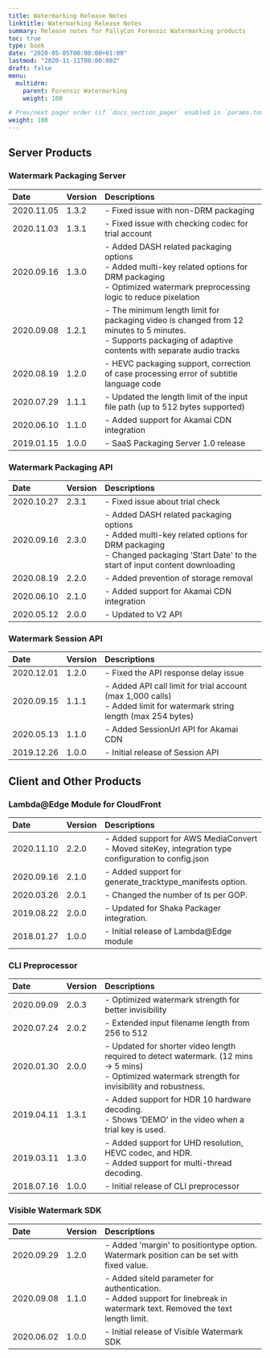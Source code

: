```yaml
---
title: Watermarking Release Notes
linktitle: Watermarking Release Notes
summary: Release notes for PallyCon Forensic Watermarking products
toc: true
type: book
date: "2020-05-05T00:00:00+01:00"
lastmod: "2020-11-11T00:00:00Z"
draft: false
menu:
  multidrm:
    parent: Forensic Watermarking
    weight: 100

# Prev/next pager order (if `docs_section_pager` enabled in `params.toml`)
weight: 100
---
```


## Server Products

### Watermark Packaging Server

|Date |Version |Descriptions |
|:---|:---|:---|
| 2020.11.05 | 1.3.2 |- Fixed issue with non-DRM packaging|
| 2020.11.03 | 1.3.1 |- Fixed issue with checking codec for trial account|
| 2020.09.16 | 1.3.0 |- Added DASH related packaging options <br>- Added multi-key related options for DRM packaging<br>- Optimized watermark preprocessing logic to reduce pixelation|
| 2020.09.08 | 1.2.1 |- The minimum length limit for packaging video is changed from 12 minutes to 5 minutes.<br>- Supports packaging of adaptive contents with separate audio tracks|
| 2020.08.19 | 1.2.0 |- HEVC packaging support, correction of case processing error of subtitle language code|
| 2020.07.29 | 1.1.1 |- Updated the length limit of the input file path (up to 512 bytes supported)
| 2020.06.10 | 1.1.0 |- Added support for Akamai CDN integration|
| 2019.01.15 | 1.0.0 |- SaaS Packaging Server 1.0 release|

### Watermark Packaging API

|Date |Version |Descriptions |
|:---|:---|:---|
| 2020.10.27 | 2.3.1 |- Fixed issue about trial check |
| 2020.09.16 | 2.3.0 |- Added DASH related packaging options <br>- Added multi-key related options for DRM packaging<br>- Changed packaging 'Start Date' to the start of input content downloading |
| 2020.08.19 | 2.2.0 |- Added prevention of storage removal|
| 2020.06.10 | 2.1.0 |- Added support for Akamai CDN integration|
| 2020.05.12 | 2.0.0 |- Updated to V2 API |

### Watermark Session API

|Date |Version |Descriptions |
|:---|:---|:---|
| 2020.12.01 | 1.2.0 |- Fixed the API response delay issue|
| 2020.09.15 | 1.1.1 |- Added API call limit for trial account (max 1,000 calls)<br>- Added limit for watermark string length (max 254 bytes) |
| 2020.05.13 | 1.1.0 |- Added SessionUrl API for Akamai CDN |
| 2019.12.26 | 1.0.0 |- Initial release of Session API |

## Client and Other Products

### Lambda@Edge Module for CloudFront 

|Date |Version |Descriptions |
|:---|:---|:---|
| 2020.11.10 | 2.2.0 |- Added support for AWS MediaConvert<br>- Moved siteKey, integration type configuration to config.json |
| 2020.09.16 | 2.1.0 |- Added support for generate_tracktype_manifests option. |
| 2020.03.26 | 2.0.1 |- Changed the number of ts per GOP. |
| 2019.08.22 | 2.0.0 |- Updated for Shaka Packager integration. |
| 2018.01.27 | 1.0.0 |- Initial release of Lambda@Edge module |

### CLI Preprocessor

|Date |Version |Descriptions |
|:---|:---|:---|
| 2020.09.09 | 2.0.3 |- Optimized watermark strength for better invisibility|
| 2020.07.24 | 2.0.2 |- Extended input filename length from 256 to 512 |
| 2020.01.30 | 2.0.0 |- Updated for shorter video length required to detect watermark. (12 mins -> 5 mins)<br>- Optimized watermark strength for invisibility and robustness.|
| 2019.04.11 | 1.3.1 |- Added support for HDR 10 hardware decoding.<br>- Shows 'DEMO' in the video when a trial key is used. |
| 2019.03.11 | 1.3.0 |- Added support for UHD resolution, HEVC codec, and HDR.<br>- Added support for multi-thread decoding. |
| 2018.07.16 | 1.0.0 |- Initial release of CLI preprocessor |

### Visible Watermark SDK

|Date |Version |Descriptions |
|:---|:---|:---|
| 2020.09.29 | 1.2.0 |- Added 'margin' to positiontype option. Watermark position can be set with fixed value.|
| 2020.09.08 | 1.1.0 |- Added siteId parameter for authentication.<br>- Added support for linebreak in watermark text. Removed the text length limit. |
| 2020.06.02 | 1.0.0 |- Initial release of Visible Watermark SDK|
